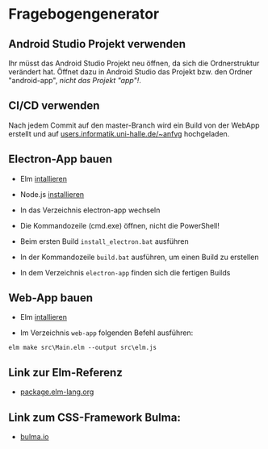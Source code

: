 # Fragebogengenerator

## Android Studio Projekt verwenden

Ihr müsst das Android Studio Projekt neu öffnen, da sich die Ordnerstruktur verändert hat. Öffnet dazu in Android Studio das Projekt bzw. den Ordner "android-app", _nicht das Projekt "app"!_. 

## CI/CD verwenden

Nach jedem Commit auf den master-Branch wird ein Build von der WebApp erstellt und auf 
  [users.informatik.uni-halle.de/~anfvg](http://users.informatik.uni-halle.de/~anfvg) 
hochgeladen.

## Electron-App bauen

* Elm [intallieren](https://guide.elm-lang.org/install.html)

* Node.js [installieren](https://nodejs.org/en/download/) 

* In das Verzeichnis electron-app wechseln

* Die Kommandozeile (cmd.exe) öffnen, nicht die PowerShell!

* Beim ersten Build `install_electron.bat` ausführen

* In der Kommandozeile `build.bat` ausführen, um einen Build zu erstellen

* In dem Verzeichnis `electron-app` finden sich die fertigen Builds

## Web-App bauen

* Elm [intallieren](https://guide.elm-lang.org/install.html)

* Im Verzeichnis `web-app` folgenden Befehl ausführen:
```
elm make src\Main.elm --output src\elm.js
```

## Link zur Elm-Referenz
* [package.elm-lang.org](https://package.elm-lang.org/)

## Link zum CSS-Framework Bulma:
* [bulma.io](https://bulma.io)